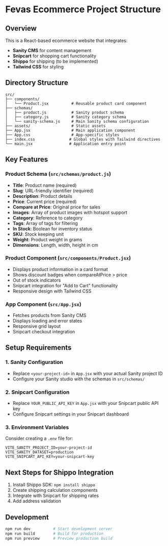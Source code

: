 # Fevas Ecommerce Project Structure

## Overview
This is a React-based ecommerce website that integrates:
- **Sanity CMS** for content management
- **Snipcart** for shopping cart functionality
- **Shippo** for shipping (to be implemented)
- **Tailwind CSS** for styling

## Directory Structure

```
src/
├── components/
│   └── Product.jsx          # Reusable product card component
├── schemas/
│   ├── product.js           # Sanity product schema
│   ├── category.js          # Sanity category schema
│   └── sanity-schema.js     # Main Sanity schema configuration
├── assets/                  # Static assets
├── App.jsx                  # Main application component
├── App.css                  # App-specific styles
├── index.css               # Global styles with Tailwind directives
└── main.jsx                # Application entry point
```

## Key Features

### Product Schema (`src/schemas/product.js`)
- **Title**: Product name (required)
- **Slug**: URL-friendly identifier (required)
- **Description**: Product details
- **Price**: Current price (required)
- **Compare at Price**: Original price for sales
- **Images**: Array of product images with hotspot support
- **Category**: Reference to category
- **Tags**: Array of tags for filtering
- **In Stock**: Boolean for inventory status
- **SKU**: Stock keeping unit
- **Weight**: Product weight in grams
- **Dimensions**: Length, width, height in cm

### Product Component (`src/components/Product.jsx`)
- Displays product information in a card format
- Shows discount badges when compareAtPrice > price
- Out of stock indicators
- Snipcart integration for "Add to Cart" functionality
- Responsive design with Tailwind CSS

### App Component (`src/App.jsx`)
- Fetches products from Sanity CMS
- Displays loading and error states
- Responsive grid layout
- Snipcart checkout integration

## Setup Requirements

### 1. Sanity Configuration
- Replace `<your-project-id>` in `App.jsx` with your actual Sanity project ID
- Configure your Sanity studio with the schemas in `src/schemas/`

### 2. Snipcart Configuration
- Replace `YOUR_PUBLIC_API_KEY` in `App.jsx` with your Snipcart public API key
- Configure Snipcart settings in your Snipcart dashboard

### 3. Environment Variables
Consider creating a `.env` file for:
```
VITE_SANITY_PROJECT_ID=your-project-id
VITE_SANITY_DATASET=production
VITE_SNIPCART_API_KEY=your-snipcart-key
```

## Next Steps for Shippo Integration
1. Install Shippo SDK: `npm install shippo`
2. Create shipping calculation components
3. Integrate with Snipcart for shipping rates
4. Add address validation

## Development
```bash
npm run dev          # Start development server
npm run build        # Build for production
npm run preview      # Preview production build
``` 